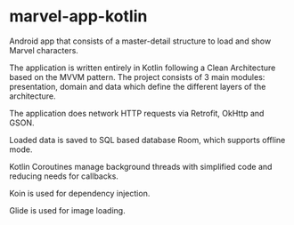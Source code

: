 # marvel-app-kotlin

Android app that consists of a master-detail structure to load and show Marvel characters. 

The application is written entirely in Kotlin following a Clean Architecture based on the MVVM pattern. The project consists of 3 main modules: presentation, domain and data which define the different layers of the architecture.

The application does network HTTP requests via Retrofit, OkHttp and GSON. 

Loaded data is saved to SQL based database Room, which supports offline mode.

Kotlin Coroutines manage background threads with simplified code and reducing needs for callbacks.

Koin is used for dependency injection.

Glide is used for image loading.

